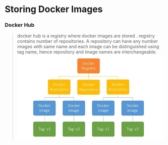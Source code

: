 # Storing Docker Images
### Docker Hub
> docker hub is a registry where docker images are stored . registry contains number of repositories. A repository can have any number images with same name  and each image can be distinguished using tag name, hence repository and image names are interchangeable.
![Docker registry ](https://github.com/venu-shastri/dockerknowledge/blob/master/dockerregistry.JPG) 
<!--stackedit_data:
eyJoaXN0b3J5IjpbMzEwNTcyOTIwXX0=
-->